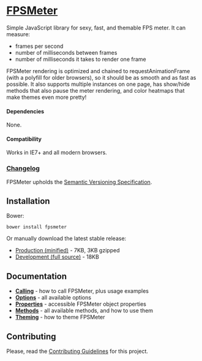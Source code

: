 # [FPSMeter](http://darsa.in/fpsmeter)

Simple JavaScript library for sexy, fast, and themable FPS meter. It can measure:

- frames per second
- number of milliseconds between frames
- number of milliseconds it takes to render one frame

FPSMeter rendering is optimized and chained to requestAnimationFrame (with a polyfill for older browsers), so it should
be as smooth and as fast as possible. It also supports multiple instances on one page, has show/hide methods that also
pause the meter rendering, and color heatmaps that make themes even more pretty!

#### Dependencies

None.

#### Compatibility

Works in IE7+ and all modern browsers.

### [Changelog](https://github.com/Darsain/fpsmeter/wiki/Changelog)

FPSMeter upholds the [Semantic Versioning Specification](http://semver.org/).

## Installation

Bower:

```shell
bower install fpsmeter
```

Or manually download the latest stable release:

- [Production (minified)](https://raw.github.com/Darsain/fpsmeter/master/dist/fpsmeter.min.js) - 7KB, 3KB gzipped
- [Development (full source)](https://raw.github.com/Darsain/fpsmeter/master/dist/fpsmeter.js) - 18KB

## Documentation

- **[Calling](https://github.com/Darsain/fpsmeter/wiki/Calling)** - how to call FPSMeter, plus usage examples
- **[Options](https://github.com/Darsain/fpsmeter/wiki/Options)** - all available options
- **[Properties](https://github.com/Darsain/fpsmeter/wiki/Properties)** - accessible FPSMeter object properties
- **[Methods](https://github.com/Darsain/fpsmeter/wiki/Methods)** - all available methods, and how to use them
- **[Theming](https://github.com/Darsain/fpsmeter/wiki/Theming)** - how to theme FPSMeter

## Contributing

Please, read the [Contributing Guidelines](CONTRIBUTING.md) for this project.

